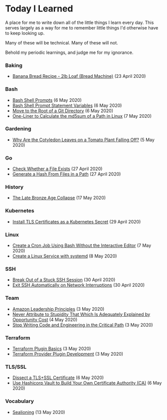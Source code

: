 # Today I Learned

A place for me to write down all of the little things I learn every day. This serves largely as a way for me to remember little things I'd otherwise have to keep looking up.

Many of these will be technical. Many of these will not.

Behold my periodic learnings, and judge me for my ignorance.

### Baking

* [Banana Bread Recipe - 2lb Loaf (Bread Machine)](baking/banana-bread.md) (23 April 2020)

### Bash

* [Bash Shell Prompts](bash/bash-shell-prompts.md) (6 May 2020)
* [Bash Shell Prompt Statement Variables](bash/prompt-statement-variables.md) (6 May 2020)
* [Move to the Root of a Git Directory](bash/groot.md) (6 May 2020)
* [One-Liner to Calculate the md5sum of a Path in Linux](bash/md5sum-of-a-path.md) (7 May 2020)

### Gardening

* [Why Are the Cotyledon Leaves on a Tomato Plant Falling Off?](gardening/cotyledon-leaves.md) (5 May 2020)

### Go

* [Check Whether a File Exists](go/check-whether-a-file-exists.md) (27 April 2020)
* [Generate a Hash From Files in a Path](go/generating-hash-of-a-path.md) (27 April 2020)

### History

* [The Late Bronze Age Collapse](history/the-late-bronze-age-collapse.md) (17 May 2020)

### Kubernetes

* [Install TLS Certificates as a Kubernetes Secret](kubernetes/installing-ssl-certs.md) (29 April 2020)

### Linux

* [Create a Cron Job Using Bash Without the Interactive Editor](linux/create-cron-without-an-editor.md) (7 May 2020)
* [Create a Linux Service with systemd](linux/creating-a-linux-service-with-systemd.md) (8 May 2020)

### SSH

* [Break Out of a Stuck SSH Session](ssh/break-out-of-a-stuck-session.md) (30 April 2020)
* [Exit SSH Automatically on Network Interruptions](ssh/exit-on-network-interruptions.md) (30 April 2020)

### Team

* [Amazon Leadership Principles](team/amazon-leadership-principles.md) (3 May 2020)
* [Never Attribute to Stupidity That Which Is Adequately Explained by Opportunity Cost](team/never-attribute-to-stupidity-that-which-is-adequately-explained-by-opportunity-cost.md) (4 May 2020)
* [Stop Writing Code and Engineering in the Critical Path](team/stay-out-of-the-critical-path.md) (3 May 2020)

### Terraform

* [Terraform Plugin Basics](terraform/plugin-basics.md) (3 May 2020)
* [Terraform Provider Plugin Development](terraform/provider-plugin-development.md) (3 May 2020)

### TLS/SSL

* [Dissect a TLS+SSL Certificate](tls+ssl/dissecting-an-ssl-cert.md) (6 May 2020)
* [Use Hashicorp Vault to Build Your Own Certificate Authority (CA)](tls+ssl/use-vault-as-a-ca.md) (6 May 2020)

### Vocabulary

* [Sealioning](vocabulary/sealioning.md) (13 May 2020)
